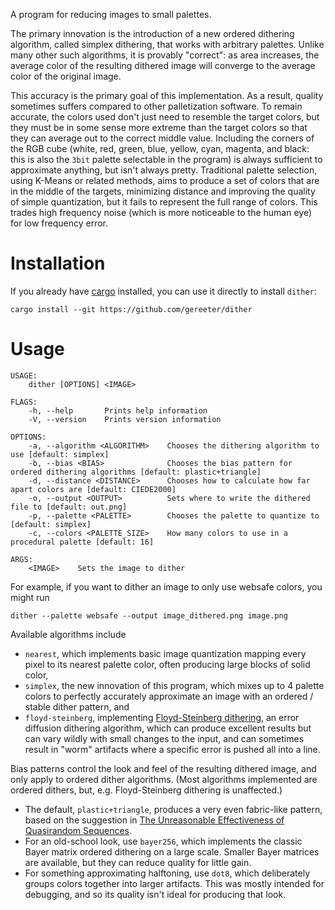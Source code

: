 A program for reducing images to small palettes.

The primary innovation is the introduction of a new ordered dithering algorithm, called simplex dithering, that works with arbitrary palettes. Unlike many other such algorithms, it is provably "correct": as area increases, the average color of the resulting dithered image will converge to the average color of the original image.

This accuracy is the primary goal of this implementation. As a result, quality sometimes suffers compared to other palletization software. To remain accurate, the colors used don't just need to resemble the target colors, but they must be in some sense more extreme than the target colors so that they can average out to the correct middle value. Including the corners of the RGB cube (white, red, green, blue, yellow, cyan, magenta, and black: this is also the `3bit` palette selectable in the program) is always sufficient to approximate anything, but isn't always pretty. Traditional palette selection, using K-Means or related methods, aims to produce a set of colors that are in the middle of the targets, minimizing distance and improving the quality of simple quantization, but it fails to represent the full range of colors. This trades high frequency noise (which is more noticeable to the human eye) for low frequency error.

# Installation

If you already have [cargo](https://doc.rust-lang.org/cargo/getting-started/installation.html) installed, you can use it directly to install `dither`:

```
cargo install --git https://github.com/gereeter/dither
```

# Usage

```
USAGE:
    dither [OPTIONS] <IMAGE>

FLAGS:
    -h, --help       Prints help information
    -V, --version    Prints version information

OPTIONS:
    -a, --algorithm <ALGORITHM>    Chooses the dithering algorithm to use [default: simplex]
    -b, --bias <BIAS>              Chooses the bias pattern for ordered dithering algorithms [default: plastic+triangle]
    -d, --distance <DISTANCE>      Chooses how to calculate how far apart colors are [default: CIEDE2000]
    -o, --output <OUTPUT>          Sets where to write the dithered file to [default: out.png]
    -p, --palette <PALETTE>        Chooses the palette to quantize to [default: simplex]
    -c, --colors <PALETTE_SIZE>    How many colors to use in a procedural palette [default: 16]

ARGS:
    <IMAGE>    Sets the image to dither
```

For example, if you want to dither an image to only use websafe colors, you might run

```
dither --palette websafe --output image_dithered.png image.png
```

Available algorithms include
- `nearest`, which implements basic image quantization mapping every pixel to its nearest palette color, often producing large blocks of solid color,
- `simplex`, the new innovation of this program, which mixes up to 4 palette colors to perfectly accurately approximate an image with an ordered / stable dither pattern, and
- `floyd-steinberg`, implementing [Floyd-Steinberg dithering](https://en.wikipedia.org/wiki/Floyd%E2%80%93Steinberg_dithering), an error diffusion dithering algorithm, which can produce excellent results but can vary wildly with small changes to the input, and can sometimes result in "worm" artifacts where a specific error is pushed all into a line.

Bias patterns control the look and feel of the resulting dithered image, and only apply to ordered dither algorithms. (Most algorithms implemented are ordered dithers, but, e.g. Floyd-Steinberg dithering is unaffected.)
- The default, `plastic+triangle`, produces a very even fabric-like pattern, based on the suggestion in [The Unreasonable Effectiveness of Quasirandom Sequences](http://extremelearning.com.au/unreasonable-effectiveness-of-quasirandom-sequences/).
- For an old-school look, use `bayer256`, which implements the classic Bayer matrix ordered dithering on a large scale. Smaller Bayer matrices are available, but they can reduce quality for little gain.
- For something approximating halftoning, use `dot8`, which deliberately groups colors together into larger artifacts. This was mostly intended for debugging, and so its quality isn't ideal for producing that look.